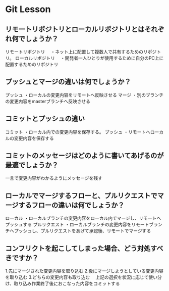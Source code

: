 # Git Lesson

## リモートリポジトリとローカルリポジトリとはそれぞれ何でしょうか？
リモートリボジトリ
　・ネット上に配置して複数人で共有するためのリポジトリ。
ローカルリボジトリ
　・開発者一人ひとりが使用するために自分のPC上に配置するためのリポジトリ


## プッシュとマージの違いは何でしょうか？
プッシュ
・ローカルの変更内容をリモートへ反映させる
マージ
・別のブランチの変更内容をmasterブランチへ反映させる


## コミットとプッシュの違い
コミット
・ローカル内での変更内容を保存する。
プッシュ
・リモートへローカルの変更内容を保存する


## コミットのメッセージはどのように書いてあげるのが最適でしょうか？
一言で変更内容がわかるようにメッセージを残す


## ローカルでマージするフローと、プルリクエストでマージするフローの違いは何でしょうか？
ローカル
・ローカルブランチの変更内容をローカル内でマージし、リモートへプッシュする
プルリクエスト
・ローカルブランチの変更内容をリモートブランチへプッシュし、プルリクエストをあげて承認後、リモートでマージする


## コンフリクトを起こしてしまった場合、どう対処すべきですか？
1.先にマージされた変更内容を取り込む
2.後にマージしようとしている変更内容を取り込む
3.どちらの変更内容も取り込む
　上記の選択を状況に応じて使い分け、取り込み作業終了後におこなった内容をコミットする